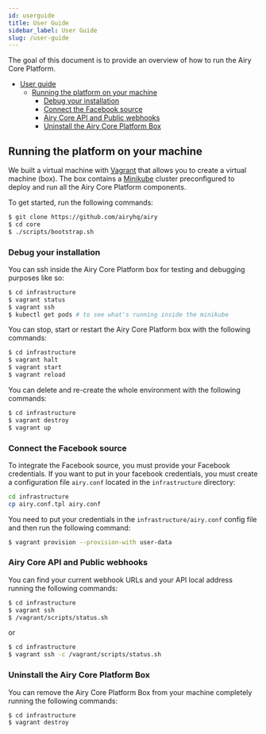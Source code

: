 ```yaml
---
id: userguide
title: User Guide
sidebar_label: User Guide
slug: /user-guide
---
```


The goal of this document is to provide an overview of how to run the Airy Core
Platform.

- [User guide](#user-guide)
  - [Running the platform on your machine](#running-the-platform-on-your-machine)
    - [Debug your installation](#debug-your-installation)
    - [Connect the Facebook source](#connect-the-facebook-source)
    - [Airy Core API and Public webhooks](#airy-core-api-and-public-webhooks)
    - [Uninstall the Airy Core Platform Box](#uninstall-the-airy-core-platform-box)

## Running the platform on your machine

We built a virtual machine with [Vagrant](https://www.vagrantup.com) that allows
you to create a virtual machine (box). The box contains a
[Minikube](https://kubernetes.io/docs/setup/learning-environment/minikube/)
cluster preconfigured to deploy and run all the Airy Core Platform
components.

To get started, run the following commands:

```sh
$ git clone https://github.com/airyhq/airy
$ cd core
$ ./scripts/bootstrap.sh
```

### Debug your installation

You can ssh inside the Airy Core Platform box for testing and debugging purposes like so:

```sh
$ cd infrastructure
$ vagrant status
$ vagrant ssh
$ kubectl get pods # to see what's running inside the minikube
```

You can stop, start or restart the Airy Core Platform box with the following commands:

```sh
$ cd infrastructure
$ vagrant halt
$ vagrant start
$ vagrant reload
```

You can delete and re-create the whole environment with the following commands:
```sh
$ cd infrastructure
$ vagrant destroy
$ vagrant up
```

### Connect the Facebook source

To integrate the Facebook source, you must provide your Facebook credentials. If
you want to put in your facebook credentials, you must create a configuration file
`airy.conf` located in the `infrastructure` directory:
```sh
cd infrastructure
cp airy.conf.tpl airy.conf
```
You need to put your credentials in the `infrastructure/airy.conf` config file and
then run the following command:

```sh
$ vagrant provision --provision-with user-data
```

### Airy Core API and Public webhooks

You can find your current webhook URLs and your API local address running the following commands:

```sh
$ cd infrastructure
$ vagrant ssh
$ /vagrant/scripts/status.sh
```
or
```sh
$ cd infrastructure
$ vagrant ssh -c /vagrant/scripts/status.sh
```

### Uninstall the Airy Core Platform Box

You can remove the Airy Core Platform Box from your machine completely running
the following commands:

```sh
$ cd infrastructure
$ vagrant destroy
```
